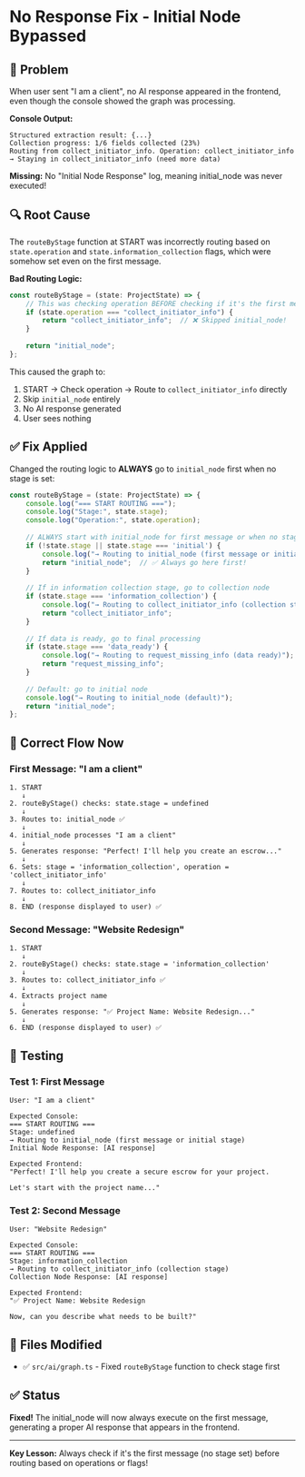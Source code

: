 # No Response Fix - Initial Node Bypassed

## 🐛 **Problem**

When user sent "I am a client", no AI response appeared in the frontend, even though the console showed the graph was processing.

**Console Output:**
```
Structured extraction result: {...}
Collection progress: 1/6 fields collected (23%)
Routing from collect_initiator_info. Operation: collect_initiator_info
→ Staying in collect_initiator_info (need more data)
```

**Missing:** No "Initial Node Response" log, meaning initial_node was never executed!

## 🔍 **Root Cause**

The `routeByStage` function at START was incorrectly routing based on `state.operation` and `state.information_collection` flags, which were somehow set even on the first message.

**Bad Routing Logic:**
```typescript
const routeByStage = (state: ProjectState) => {
    // This was checking operation BEFORE checking if it's the first message!
    if (state.operation === "collect_initiator_info") {
        return "collect_initiator_info";  // ❌ Skipped initial_node!
    }
    
    return "initial_node";
};
```

This caused the graph to:
1. START → Check operation → Route to `collect_initiator_info` directly
2. Skip `initial_node` entirely
3. No AI response generated
4. User sees nothing

## ✅ **Fix Applied**

Changed the routing logic to **ALWAYS** go to `initial_node` first when no stage is set:

```typescript
const routeByStage = (state: ProjectState) => {
    console.log("=== START ROUTING ===");
    console.log("Stage:", state.stage);
    console.log("Operation:", state.operation);
    
    // ALWAYS start with initial_node for first message or when no stage is set
    if (!state.stage || state.stage === 'initial') {
        console.log("→ Routing to initial_node (first message or initial stage)");
        return "initial_node";  // ✅ Always go here first!
    }
    
    // If in information collection stage, go to collection node
    if (state.stage === 'information_collection') {
        console.log("→ Routing to collect_initiator_info (collection stage)");
        return "collect_initiator_info";
    }
    
    // If data is ready, go to final processing
    if (state.stage === 'data_ready') {
        console.log("→ Routing to request_missing_info (data ready)");
        return "request_missing_info";
    }
    
    // Default: go to initial node
    console.log("→ Routing to initial_node (default)");
    return "initial_node";
};
```

## 🔄 **Correct Flow Now**

### **First Message: "I am a client"**

```
1. START
   ↓
2. routeByStage() checks: state.stage = undefined
   ↓
3. Routes to: initial_node ✅
   ↓
4. initial_node processes "I am a client"
   ↓
5. Generates response: "Perfect! I'll help you create an escrow..."
   ↓
6. Sets: stage = 'information_collection', operation = 'collect_initiator_info'
   ↓
7. Routes to: collect_initiator_info
   ↓
8. END (response displayed to user) ✅
```

### **Second Message: "Website Redesign"**

```
1. START
   ↓
2. routeByStage() checks: state.stage = 'information_collection'
   ↓
3. Routes to: collect_initiator_info ✅
   ↓
4. Extracts project name
   ↓
5. Generates response: "✅ Project Name: Website Redesign..."
   ↓
6. END (response displayed to user) ✅
```

## 🧪 **Testing**

### **Test 1: First Message**
```
User: "I am a client"

Expected Console:
=== START ROUTING ===
Stage: undefined
→ Routing to initial_node (first message or initial stage)
Initial Node Response: [AI response]

Expected Frontend:
"Perfect! I'll help you create a secure escrow for your project.

Let's start with the project name..."
```

### **Test 2: Second Message**
```
User: "Website Redesign"

Expected Console:
=== START ROUTING ===
Stage: information_collection
→ Routing to collect_initiator_info (collection stage)
Collection Node Response: [AI response]

Expected Frontend:
"✅ Project Name: Website Redesign

Now, can you describe what needs to be built?"
```

## 📝 **Files Modified**

- ✅ `src/ai/graph.ts` - Fixed `routeByStage` function to check stage first

## ✅ **Status**

**Fixed!** The initial_node will now always execute on the first message, generating a proper AI response that appears in the frontend.

---

**Key Lesson:** Always check if it's the first message (no stage set) before routing based on operations or flags!
